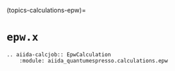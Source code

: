(topics-calculations-epw)=

# `epw.x`

```{eval-rst}
.. aiida-calcjob:: EpwCalculation
    :module: aiida_quantumespresso.calculations.epw
```
